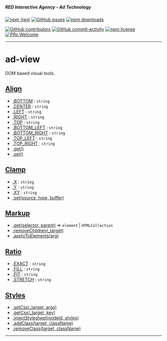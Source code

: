 ##### RED Interactive Agency - Ad Technology

[![npm (tag)](https://img.shields.io/npm/v/@ff0000-ad-tech%2Fad-view.svg?style=flat-square)](https://www.npmjs.com/package/@ff0000-ad-tech%2Fad-view)
[![GitHub issues](https://img.shields.io/github/issues/ff0000-ad-tech/ad-view.svg?style=flat-square)](https://github.com/ff0000-ad-tech/ad-view)
[![npm downloads](https://img.shields.io/npm/dm/@ff0000-ad-tech%2Fad-view.svg?style=flat-square)](https://www.npmjs.com/package/@ff0000-ad-tech%2Fad-view)

[![GitHub contributors](https://img.shields.io/github/contributors/ff0000-ad-tech/ad-view.svg?style=flat-square)](https://github.com/ff0000-ad-tech/ad-view/graphs/contributors/)
[![GitHub commit-activity](https://img.shields.io/github/commit-activity/y/ff0000-ad-tech/ad-view.svg?style=flat-square)](https://github.com/ff0000-ad-tech/ad-view/commits/master)
[![npm license](https://img.shields.io/npm/l/@ff0000-ad-tech%2Fad-view.svg?style=flat-square)](https://github.com/ff0000-ad-tech/ad-view/blob/master/LICENSE)
[![PRs Welcome](https://img.shields.io/badge/PRs-welcome-brightgreen.svg?style=flat-square)](http://makeapullrequest.com)

* * *

# ad-view

DOM based visual tools.

## <a name="Align" href="./docs/Align.md">Align</a>
* <a href="./docs/Align.md#Align.BOTTOM">.BOTTOM</a> : <code>string</code>
* <a href="./docs/Align.md#Align.CENTER">.CENTER</a> : <code>string</code>
* <a href="./docs/Align.md#Align.LEFT">.LEFT</a> : <code>string</code>
* <a href="./docs/Align.md#Align.RIGHT">.RIGHT</a> : <code>string</code>
* <a href="./docs/Align.md#Align.TOP">.TOP</a> : <code>string</code>
* <a href="./docs/Align.md#Align.BOTTOM_LEFT">.BOTTOM_LEFT</a> : <code>string</code>
* <a href="./docs/Align.md#Align.BOTTOM_RIGHT">.BOTTOM_RIGHT</a> : <code>string</code>
* <a href="./docs/Align.md#Align.TOP_LEFT">.TOP_LEFT</a> : <code>string</code>
* <a href="./docs/Align.md#Align.TOP_RIGHT">.TOP_RIGHT</a> : <code>string</code>
* <a href="./docs/Align.md#Align.get">.get()</a>
* <a href="./docs/Align.md#Align.set">.set()</a>
## <a name="Clamp" href="./docs/Clamp.md">Clamp</a>
* <a href="./docs/Clamp.md#Clamp.X">.X</a> : <code>string</code>
* <a href="./docs/Clamp.md#Clamp.Y">.Y</a> : <code>string</code>
* <a href="./docs/Clamp.md#Clamp.XY">.XY</a> : <code>string</code>
* <a href="./docs/Clamp.md#Clamp.set">.set(source, type, buffer)</a>
## <a name="Markup" href="./docs/Markup.md">Markup</a>
* <a href="./docs/Markup.md#Markup.get">.get(selector, parent)</a> ⇒ <code>element</code> \| <code>HTMLCollection</code>
* <a href="./docs/Markup.md#Markup.removeChildren">.removeChildren(_target)</a>
* <a href="./docs/Markup.md#Markup.applyToElements">.applyToElements(arg)</a>
## <a name="Ratio" href="./docs/Ratio.md">Ratio</a>
* <a href="./docs/Ratio.md#Ratio.EXACT">.EXACT</a> : <code>string</code>
* <a href="./docs/Ratio.md#Ratio.FILL">.FILL</a> : <code>string</code>
* <a href="./docs/Ratio.md#Ratio.FIT">.FIT</a> : <code>string</code>
* <a href="./docs/Ratio.md#Ratio.STRETCH">.STRETCH</a> : <code>string</code>
## <a name="Styles" href="./docs/Styles.md">Styles</a>
* <a href="./docs/Styles.md#Styles.setCss">.setCss(_target, args)</a>
* <a href="./docs/Styles.md#Styles.getCss">.getCss(_target, key)</a>
* <a href="./docs/Styles.md#Styles.injectStylesheet">.injectStylesheet(nodeId, styles)</a>
* <a href="./docs/Styles.md#Styles.addClass">.addClass(target, className)</a>
* <a href="./docs/Styles.md#Styles.removeClass">.removeClass(target, className)</a>


* * *